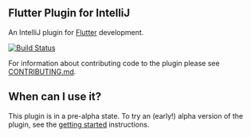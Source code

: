 ## Flutter Plugin for IntelliJ

An IntelliJ plugin for [Flutter](https://flutter.io/) development.

[![Build Status](https://travis-ci.org/flutter/flutter-intellij.svg)](https://travis-ci.org/flutter/flutter-intellij)

For information about contributing code to the plugin please see [CONTRIBUTING.md](CONTRIBUTING.md).

## When can I use it?

This plugin is in a pre-alpha state. To try an (early!) alpha version of the plugin, see the
[getting started](getting_started.md) instructions.
